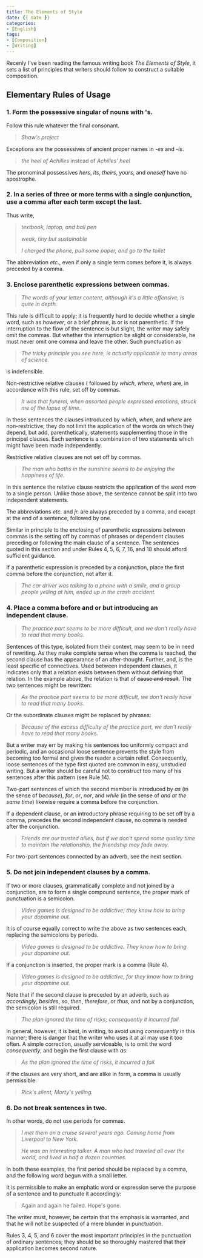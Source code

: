 ```yaml
---
title: The Elements of Style
date: {{ date }}
categories: 
- [English]
tags: 
- [Composition]
- [Writing]
---
```


Recenly I've been reading the famous writing book *The Elements of Style*, it sets a list of principles that writers should follow to construct a suitable composition.

<!-- more -->

## Elementary Rules of Usage

### 1. Form the possessive singular of nouns with 's.

Follow this rule whatever the final consonant. 

> *Shaw's project*

Exceptions are the possessives of ancient proper names in *-es* and *-is*.

> *the heel of Achilles* instead of *Achilles' heel*

The pronominal possessives *hers*, *its*, *theirs*, *yours*, and *oneself* have no apostrophe.

### 2. In a series of three or more terms with a single conjunction, use a comma after each term except the last.

Thus write,

> *textbook, laptop, and ball pen*
>
> *weak, tiny but sustainable*
>
> *I charged the phone, pull some paper, and go to the toilet*

The abbreviation *etc.*, even if only a single term comes before it, is always preceded by a comma.

### 3. Enclose parenthetic expressions between commas.

> *The words of your letter content, although it's a little offensive, is quite in depth.*

This rule is difficult to apply; it is frequently hard to decide whether a single word, such as *however*, or a brief phrase, is or is not parenthetic. If the interruption to the flow of the sentence
is but slight, the writer may safely omit the commas. But whether the interruption be slight or considerable, he must never omit one comma and leave the other. Such punctuation as

> *The tricky principle you see here, is actually applicable to many areas of science.*

is indefensible.

Non-restrictive relative clauses ( followed by *which*, *where*, *when*) are, in accordance with this rule, set off by commas.

> *It was that funeral, when assorted people expressed emotions, struck me of the lapse of time.*

In these sentences the clauses introduced by *which*, *when*, and *where* are non-restrictive; they do not limit the application of the words on which they depend, but add, parenthetically,
statements supplementing those in the principal clauses. Each sentence is a combination of two statements which might have been made independently.

Restrictive relative clauses are not set off by commas.

> *The man who baths in the sunshine seems to be enjoying the happiness of life.*

In this sentence the relative clause restricts the application of the word *man* to a single person. Unlike those above, the sentence cannot be split into two independent statements.

The abbreviations *etc.* and *jr.* are always preceded by a comma, and except at the end of a sentence, followed by one.

Similar in principle to the enclosing of parenthetic expressions between commas is the setting off by commas of phrases or dependent clauses preceding or following the main clause of a sentence. The sentences quoted in this section and under Rules 4, 5, 6, 7, 16, and 18 should afford sufficient guidance.

If a parenthetic expression is preceded by a conjunction, place the first comma before the conjunction, not after it.

> *The car driver was talking to a phone with a smile, and a group people yelling at him, ended up in the crash accident.*

### 4. Place a comma before and or but introducing an independent clause.
> *The practice part seems to be more difficult, and we don't really have to read that many books.*

Sentences of this type, isolated from their context, may seem to be in need of rewriting. As they make complete sense when the comma is reached, the second clause has the appearance of
an after-thought. Further, and, is the least specific of connectives. Used between independent clauses, it indicates only that a relation exists between them without defining that
relation. In the example above, the relation is that of ~~cause and result~~. The two sentences might be rewritten:

> *As the practice part seems to be more difficult, we don't really have to read that many books.*

Or the subordinate clauses might be replaced by phrases:

> *Because of the excess difficulty of the practice part, we don't really have to read that many books.*

But a writer may err by making his sentences too uniformly compact and periodic, and an occasional loose sentence prevents the style from becoming too formal and gives the
reader a certain relief. Consequently, loose sentences of the type first quoted are common in easy, unstudied writing. But a writer should be careful not to construct too many of his
sentences after this pattern (see Rule 14).

Two-part sentences of which the second member is introduced by *as* (in the sense of *because*), *for*, *or*, *nor*, and *while* (in the sense of *and at the same time*) likewise require a comma before the conjunction.

If a dependent clause, or an introductory phrase requiring to be set off by a comma, precedes the second independent clause, no comma is needed after the conjunction.

> *Friends are our trusted allies, but if we don't spend some quality time to maintain the relationship, the friendship may fade away.*

For two-part sentences connected by an adverb, see the next section.

### 5. Do not join independent clauses by a comma.

If two or more clauses, grammatically complete and not joined by a conjunction, are to form a single compound sentence, the proper mark of punctuation is a semicolon.

> *Video games is designed to be addictive; they know how to bring your dopamine out.*

It is of course equally correct to write the above as two sentences each, replacing the semicolons by periods.

> *Video games is designed to be addictive. They know how to bring your dopamine out.*

If a conjunction is inserted, the proper mark is a comma (Rule 4).

> *Video games is designed to be addictive, for they know how to bring your dopamine out.*

Note that if the second clause is preceded by an adverb, such as *accordingly*, *besides*, *so*, *then*, *therefore*, or *thus*, and not by a conjunction, the semicolon is still required.

> *The plan ignored the time of risks; consequently it incurred fail.*

In general, however, it is best, in writing, to avoid using *consequently* in this manner; there is danger that the writer who uses it at all may use it too often. A simple correction, usually serviceable, is to omit the word *consequently*, and begin the first clause with *as*:

> *As the plan ignored the time of risks, it incurred a fail.*

If the clauses are very short, and are alike in form, a comma is usually permissible:

> *Rick's silent, Morty's yelling.*

### 6. Do not break sentences in two.

In other words, do not use periods for commas.

> *I met them on a cruise several years ago. Coming home from Liverpool to New York.*
>
> *He was an interesting talker. A man who had traveled all over the world, and lived in half a dozen countries.*

In both these examples, the first period should be replaced by a comma, and the following word begun with a small letter.

It is permissible to make an emphatic word or expression serve the purpose of a sentence and to punctuate it accordingly:

> Again and again he failed. Hope's gone.

The writer must, however, be certain that the emphasis is warranted, and that he will not be suspected of a mere blunder in punctuation.

Rules 3, 4, 5, and 6 cover the most important principles in the punctuation of ordinary sentences; they should be so thoroughly mastered that their application becomes second
nature.